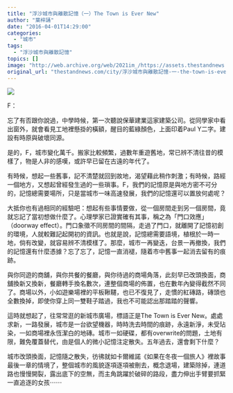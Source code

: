 ```yaml
---
title: "浮沙城市與離散記憶（一）The Town is Ever New"
author: "葉梓誦"
date: "2016-04-01T14:29:00"
categories:
  - "城市"
tags:
  - "浮沙城市與離散記憶"
topics: []
image: "http://web.archive.org/web/2021im_/https://assets.thestandnews.com/media/photos/The20Town20is20Ever20New_ZDUvu.jpg"
original_url: "thestandnews.com/city/浮沙城市與離散記憶-一-the-town-is-ever-new"
---
```

![](http://web.archive.org/web/2021im_/https://assets.thestandnews.com/media/photos/The20Town20is20Ever20New_ZDUvu.jpg)

F：

忘了有否跟你說過，中學時候，第一次聽說保華建業這家建築公司。從同學家中看出窗外，就會看見工地裡懸掛的橫額，醒目的藍綠顏色，上面印着Paul Y二字。建設有時原與破壞同源。

是的，F，城市變化萬千。搬家比較頻繁，過數年重遊舊地，常已辨不清往昔的模樣了，物是人非的感嘆，或許早已留在古遠的年代了。

有時候，想起一些舊事，記不清楚就回到故地，渴望藉此稍作刺激；有時候，路經一個地方，又想起曾經發生過的一些瑣事。F，我們的記憶原是與地方密不可分的，記憶總需要場所，只是當城市一味高速發展，我們的記憶還可以置放何處呢？

大抵你也有過相同的經驗吧：想起有些事情要做，從一個房間走到另一個房間，竟就忘記了當初想做什麼了。心理學家已證實確有其事，稱之為「門口效應」（doorway effect）。門口象徵不同房間的間隔，走過了門口，就離開了記憶初創的環境，人就較難記起開初的資訊。也就是說，記憶總需要語境，植根於一時一地，倘有改變，就容易辨不清模樣了。那麼，城市一再變迭，台景一再撤換，我們的記憶還有什麼憑據？忘了忘了，記憶一直消褪，隨着市中舊事一起消去留有的痕跡。

與你同遊的商舖，與你共餐的餐廳，與你待過的商場角落，此刻早已改頭換面，商舖換新又換新，餐廳轉手換名數次，連整個商場的佈置，也在數年內變得截然不同了。商場以外，小如遊樂場裡的平板鞦韆，也已不復見了，走慣的紅磚路，磚頭也全數換掉，即使你穿上同一雙鞋子踏過，我也不可能認出那踏踏的聲響。

這時就想起了，往常常逛的新城市廣場，標語正是The Town is Ever New。處處求新，一路發展，城市是一台欲望機器，時時洗去時間的痕跡，永遠新淨，未受玷染，一如商場裡永恆潔白的地磚。城市一如硬碟，都有overwrite的問題，土地有限，難免覆蓋替代，由是個人的微小記憶注定散失。五年過去，還會剩下什麼？

城市改頭換面，記憶隨之散失，彷彿就如卡爾維諾《如果在冬夜一個旅人》裡故事最後一章的情境了，整個城市的風貌逐項逐項被刪去，概念退場，建築除掉，連道路也慢慢開裂，露出底下的空無，而主角跳躍於破碎的路段，盡力伸出手臂要抓緊一直追逐的女孩⋯⋯